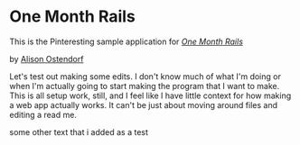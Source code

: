 # One Month Rails

This is the Pinteresting sample application for [*One Month Rails*](http://onemonthrails.com)

by [Alison Ostendorf](http://www.virgobuilds.com)

Let's test out making some edits. I don't know much of what I'm doing or when I'm actually going to start making the program that I want to make. This is all setup work, still, and I feel like I have little context for how making a web app actually works. It can't be just about moving around files and editing a read me.  

some other text that i added as a test